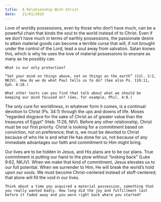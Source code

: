 ```yaml
---
title:  A Relationship With Christ
date:   21/01/2018
---
```


Love of worldly possessions, even by those who don’t have much, can be a powerful chain that binds the soul to the world instead of to Christ. Even if we don’t have much in terms of earthly possessions, the passionate desire to attain material goods can become a terrible curse that will, if not brought under the control of the Lord, lead a soul away from salvation. Satan knows this, which is why he uses the love of material possessions to ensnare as many as he possibly can.

`What is our only protection?`

`“Set your mind on things above, not on things on the earth” (Col. 3:2, NKJV). How do we do what Paul tells us to do? (See also Ps. 119:11, Eph. 6:18.)`

`What other texts can you find that talk about what we should be keeping our mind focused on? (See, for example, Phil. 4:8.)`

The only cure for worldliness, in whatever form it comes, is a continual devotion to Christ (Ps. 34:1) through the ups and downs of life. Moses “regarded disgrace for the sake of Christ as of greater value than the treasures of Egypt” (Heb. 11:26, NIV). Before any other relationship, Christ must be our first priority. Christ is looking for a commitment based on conviction, not on preference; that is, we must be devoted to Christ because of who He is and what He has done for us, not because of any immediate advantages our faith and commitment to Him might bring.

Our lives are to be hidden in Jesus, and His plans are to be our plans. True commitment is putting our hand to the plow without “looking back” (Luke 9:62, NKJV). When we make that kind of commitment, Jesus elevates us to our full potential. When we surrender to Him, He will break the world’s hold upon our souls. We must become Christ-centered instead of stuff-centered; that alone will fill the void in our lives.

`Think about a time you acquired a material possession, something that you really wanted badly. How long did the joy and fulfillment last before it faded away and you were right back where you started?`